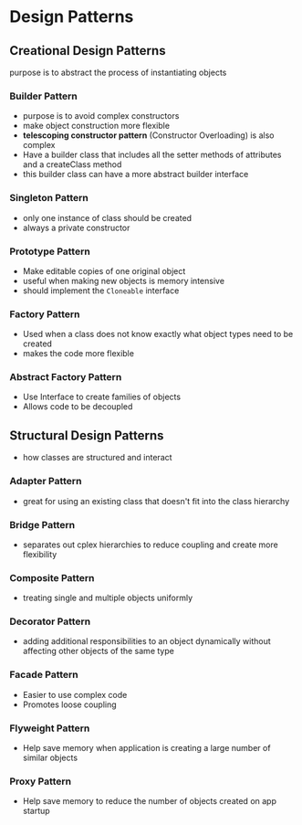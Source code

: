 # Design Patterns

## Creational Design Patterns
purpose is to abstract the process of instantiating objects

### Builder Pattern
* purpose is to avoid complex constructors
* make object construction more flexible
* **telescoping constructor pattern** (Constructor Overloading) is also complex
* Have a builder class that includes all the setter methods of attributes and a createClass method
* this builder class can have a more abstract builder interface 

### Singleton Pattern
* only one instance of class should be created
* always a private constructor

### Prototype Pattern
* Make editable copies of one original object
* useful when making new objects is memory intensive
* should implement the `Cloneable` interface

### Factory Pattern
* Used when a class does not know exactly what object types need to be created
* makes the code more flexible

### Abstract Factory Pattern
* Use Interface to create families of objects
* Allows code to be decoupled

## Structural Design Patterns
* how classes are structured and interact

### Adapter Pattern
* great for using an existing class that doesn't fit into the class hierarchy

### Bridge Pattern
* separates out cplex hierarchies to reduce coupling and create more flexibility

### Composite Pattern
* treating single and multiple objects uniformly

### Decorator Pattern
* adding additional responsibilities to an object dynamically without affecting other objects of the same type

### Facade Pattern
* Easier to use complex code
* Promotes loose coupling

### Flyweight Pattern
* Help save memory when application is creating a large number of similar objects

### Proxy Pattern
* Help save memory to reduce the number of objects created on app startup